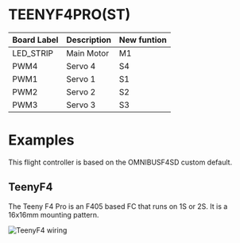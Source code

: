 # TEENYF4PRO(ST)

|Board Label|Description|New funtion|
|-|-|-|
|LED_STRIP|Main Motor| M1|
|PWM4|Servo 4|S4|
|PWM1|Servo 1|S1|
|PWM2|Servo 2|S2|
|PWM3|Servo 3|S3|

# Examples
This flight controller is based on the OMNIBUSF4SD custom default. 

## TeenyF4
The Teeny F4 Pro is an F405 based FC that runs on 1S or 2S. It is a 16x16mm mounting pattern.

![TeenyF4 wiring](https://github.com/rotorflight/rotorflight/blob/master/wiki/Boards/TeenyF4pro/TEENYF4PRO(ST).png)